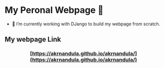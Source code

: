 # My Peronal Webpage 👋

- 🔭 I’m currently working with DJango to build my webpage from scratch.

## My webpage Link
<center>

### [https://akrnandula.github.io/akrnandula/](https://akrnandula.github.io/akrnandula/)

</center>